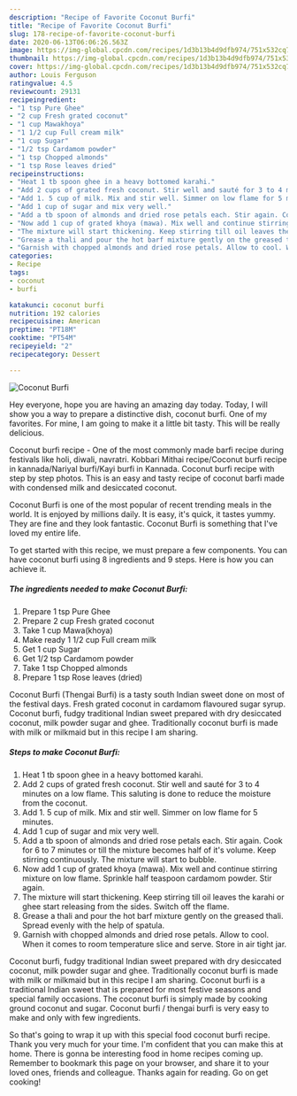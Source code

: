 ```yaml
---
description: "Recipe of Favorite Coconut Burfi"
title: "Recipe of Favorite Coconut Burfi"
slug: 178-recipe-of-favorite-coconut-burfi
date: 2020-06-13T06:06:26.563Z
image: https://img-global.cpcdn.com/recipes/1d3b13b4d9dfb974/751x532cq70/coconut-burfi-recipe-main-photo.jpg
thumbnail: https://img-global.cpcdn.com/recipes/1d3b13b4d9dfb974/751x532cq70/coconut-burfi-recipe-main-photo.jpg
cover: https://img-global.cpcdn.com/recipes/1d3b13b4d9dfb974/751x532cq70/coconut-burfi-recipe-main-photo.jpg
author: Louis Ferguson
ratingvalue: 4.5
reviewcount: 29131
recipeingredient:
- "1 tsp Pure Ghee"
- "2 cup Fresh grated coconut"
- "1 cup Mawakhoya"
- "1 1/2 cup Full cream milk"
- "1 cup Sugar"
- "1/2 tsp Cardamom powder"
- "1 tsp Chopped almonds"
- "1 tsp Rose leaves dried"
recipeinstructions:
- "Heat 1 tb spoon ghee in a heavy bottomed karahi."
- "Add 2 cups of grated fresh coconut. Stir well and sauté for 3 to 4 minutes on a low flame. This saluting is done to reduce the moisture from the coconut."
- "Add 1. 5 cup of milk. Mix and stir well. Simmer on low flame for 5 minutes."
- "Add 1 cup of sugar and mix very well."
- "Add a tb spoon of almonds and dried rose petals each. Stir again. Cook for 6 to 7 minutes or till the mixture becomes half of it&#39;s volume. Keep stirring continuously. The mixture will start to bubble."
- "Now add 1 cup of grated khoya (mawa). Mix well and continue stirring mixture on low flame. Sprinkle half teaspoon cardamom powder. Stir again."
- "The mixture will start thickening. Keep stirring till oil leaves the karahi or ghee start releasing from the sides. Switch off the flame."
- "Grease a thali and pour the hot barf mixture gently on the greased thali. Spread evenly with the help of spatula."
- "Garnish with chopped almonds and dried rose petals. Allow to cool. When it comes to room temperature slice and serve. Store in air tight jar."
categories:
- Recipe
tags:
- coconut
- burfi

katakunci: coconut burfi 
nutrition: 192 calories
recipecuisine: American
preptime: "PT18M"
cooktime: "PT54M"
recipeyield: "2"
recipecategory: Dessert

---
```



![Coconut Burfi](https://img-global.cpcdn.com/recipes/1d3b13b4d9dfb974/751x532cq70/coconut-burfi-recipe-main-photo.jpg)

Hey everyone, hope you are having an amazing day today. Today, I will show you a way to prepare a distinctive dish, coconut burfi. One of my favorites. For mine, I am going to make it a little bit tasty. This will be really delicious.

Coconut burfi recipe - One of the most commonly made barfi recipe during festivals like holi, diwali, navratri. Kobbari Mithai recipe/Coconut burfi recipe in kannada/Nariyal burfi/Kayi burfi in Kannada. Coconut burfi recipe with step by step photos. This is an easy and tasty recipe of coconut barfi made with condensed milk and desiccated coconut.

Coconut Burfi is one of the most popular of recent trending meals in the world. It is enjoyed by millions daily. It is easy, it's quick, it tastes yummy. They are fine and they look fantastic. Coconut Burfi is something that I've loved my entire life.


To get started with this recipe, we must prepare a few components. You can have coconut burfi using 8 ingredients and 9 steps. Here is how you can achieve it.

<!--inarticleads1-->

##### The ingredients needed to make Coconut Burfi:

1. Prepare 1 tsp Pure Ghee
1. Prepare 2 cup Fresh grated coconut
1. Take 1 cup Mawa(khoya)
1. Make ready 1 1/2 cup Full cream milk
1. Get 1 cup Sugar
1. Get 1/2 tsp Cardamom powder
1. Take 1 tsp Chopped almonds
1. Prepare 1 tsp Rose leaves (dried)


Coconut Burfi (Thengai Burfi) is a tasty south Indian sweet done on most of the festival days. Fresh grated coconut in cardamom flavoured sugar syrup. Coconut burfi, fudgy traditional Indian sweet prepared with dry desiccated coconut, milk powder sugar and ghee. Traditionally coconut burfi is made with milk or milkmaid but in this recipe I am sharing. 

<!--inarticleads2-->

##### Steps to make Coconut Burfi:

1. Heat 1 tb spoon ghee in a heavy bottomed karahi.
1. Add 2 cups of grated fresh coconut. Stir well and sauté for 3 to 4 minutes on a low flame. This saluting is done to reduce the moisture from the coconut.
1. Add 1. 5 cup of milk. Mix and stir well. Simmer on low flame for 5 minutes.
1. Add 1 cup of sugar and mix very well.
1. Add a tb spoon of almonds and dried rose petals each. Stir again. Cook for 6 to 7 minutes or till the mixture becomes half of it&#39;s volume. Keep stirring continuously. The mixture will start to bubble.
1. Now add 1 cup of grated khoya (mawa). Mix well and continue stirring mixture on low flame. Sprinkle half teaspoon cardamom powder. Stir again.
1. The mixture will start thickening. Keep stirring till oil leaves the karahi or ghee start releasing from the sides. Switch off the flame.
1. Grease a thali and pour the hot barf mixture gently on the greased thali. Spread evenly with the help of spatula.
1. Garnish with chopped almonds and dried rose petals. Allow to cool. When it comes to room temperature slice and serve. Store in air tight jar.


Coconut burfi, fudgy traditional Indian sweet prepared with dry desiccated coconut, milk powder sugar and ghee. Traditionally coconut burfi is made with milk or milkmaid but in this recipe I am sharing. Coconut burfi is a traditional Indian sweet that is prepared for most festive seasons and special family occasions. The coconut burfi is simply made by cooking ground coconut and sugar. Coconut burfi / thengai burfi is very easy to make and only with few ingredients. 

So that's going to wrap it up with this special food coconut burfi recipe. Thank you very much for your time. I'm confident that you can make this at home. There is gonna be interesting food in home recipes coming up. Remember to bookmark this page on your browser, and share it to your loved ones, friends and colleague. Thanks again for reading. Go on get cooking!

